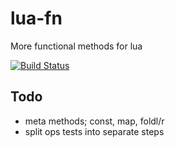 # lua-fn
More functional methods for lua

[![Build Status](https://travis-ci.org/m0tive/lua-fn.svg?branch=master)](https://travis-ci.org/m0tive/lua-fn)


## Todo
* meta methods; const, map, foldl/r
* split ops tests into separate steps
